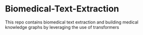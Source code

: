 # Biomedical-Text-Extraction
This repo contains biomedical text extraction and building medical knowledge graphs by leveraging the use of transformers
